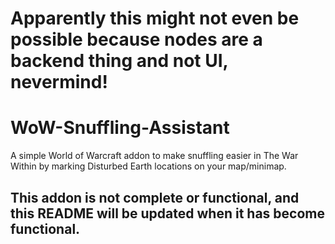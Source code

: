 # Apparently this might not even be possible because nodes are a backend thing and not UI, nevermind!

# WoW-Snuffling-Assistant
A simple World of Warcraft addon to make snuffling easier in The War Within by marking Disturbed Earth locations on your map/minimap.

## This addon is not complete or functional, and this README will be updated when it has become functional.
